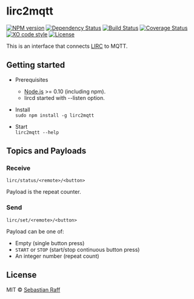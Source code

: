 # lirc2mqtt

[![NPM version](https://badge.fury.io/js/lirc2mqtt.svg)](http://badge.fury.io/js/lirc2mqtt)
[![Dependency Status](https://img.shields.io/gemnasium/hobbyquaker/lirc2mqtt.svg)](https://gemnasium.com/github.com/hobbyquaker/lirc2mqtt)
[![Build Status](https://travis-ci.org/hobbyquaker/lirc2mqtt.svg?branch=master)](https://travis-ci.org/hobbyquaker/lirc2mqtt)
[![Coverage Status](https://coveralls.io/repos/github/hobbyquaker/lirc2mqtt/badge.svg?branch=master)](https://coveralls.io/github/hobbyquaker/lirc2mqtt?branch=master)
[![XO code style](https://img.shields.io/badge/code_style-XO-5ed9c7.svg)](https://github.com/sindresorhus/xo)
[![License][mit-badge]][mit-url]

This is an interface that connects [LIRC](www.lirc.org) to MQTT.


## Getting started

* Prerequisites
    * [Node.js](www.nodejs.org) >= 0.10 (including npm). 
    * lircd started with --listen option.

* Install    
`sudo npm install -g lirc2mqtt`


* Start    
`lirc2mqtt --help`


## Topics and Payloads

### Receive

`lirc/status/<remote>/<button>`

Payload is the repeat counter.


### Send

`lirc/set/<remote>/<button>`

Payload can be one of:

* Empty (single button press)
* `START` or `STOP` (start/stop continuous button press)
* An integer number (repeat count)


## License

MIT © [Sebastian Raff](https://github.com/hobbyquaker)

[mit-badge]: https://img.shields.io/badge/License-MIT-blue.svg?style=flat
[mit-url]: LICENSE